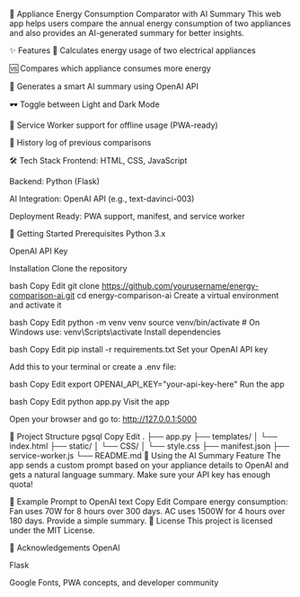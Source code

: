 🔌 Appliance Energy Consumption Comparator with AI Summary
This web app helps users compare the annual energy consumption of two appliances and also provides an AI-generated summary for better insights.

<!-- Optional: You can add a screenshot of your app -->

✨ Features
🧮 Calculates energy usage of two electrical appliances

🆚 Compares which appliance consumes more energy

🤖 Generates a smart AI summary using OpenAI API

🕶️ Toggle between Light and Dark Mode

💾 Service Worker support for offline usage (PWA-ready)

📜 History log of previous comparisons

🛠️ Tech Stack
Frontend: HTML, CSS, JavaScript

Backend: Python (Flask)

AI Integration: OpenAI API (e.g., text-davinci-003)

Deployment Ready: PWA support, manifest, and service worker

🚀 Getting Started
Prerequisites
Python 3.x

OpenAI API Key

Installation
Clone the repository

bash
Copy
Edit
git clone https://github.com/yourusername/energy-comparison-ai.git
cd energy-comparison-ai
Create a virtual environment and activate it

bash
Copy
Edit
python -m venv venv
source venv/bin/activate   # On Windows use: venv\Scripts\activate
Install dependencies

bash
Copy
Edit
pip install -r requirements.txt
Set your OpenAI API key

Add this to your terminal or create a .env file:

bash
Copy
Edit
export OPENAI_API_KEY="your-api-key-here"
Run the app

bash
Copy
Edit
python app.py
Visit the app

Open your browser and go to: http://127.0.0.1:5000

📂 Project Structure
pgsql
Copy
Edit
.
├── app.py
├── templates/
│   └── index.html
├── static/
│   └── CSS/
│       └── style.css
├── manifest.json
├── service-worker.js
└── README.md
🤖 Using the AI Summary Feature
The app sends a custom prompt based on your appliance details to OpenAI and gets a natural language summary. Make sure your API key has enough quota!

🧠 Example Prompt to OpenAI
text
Copy
Edit
Compare energy consumption: Fan uses 70W for 8 hours over 300 days. AC uses 1500W for 4 hours over 180 days. Provide a simple summary.
📜 License
This project is licensed under the MIT License.

🙌 Acknowledgements
OpenAI

Flask

Google Fonts, PWA concepts, and developer community

